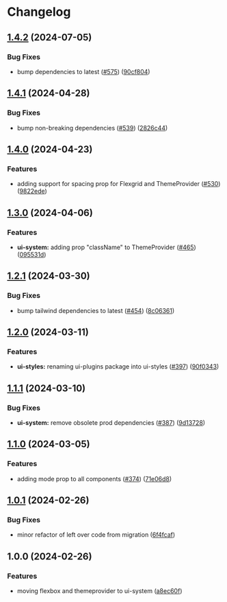 # Changelog

## [1.4.2](https://github.com/aversini/ui-components/compare/ui-system-v1.4.1...ui-system-v1.4.2) (2024-07-05)


### Bug Fixes

* bump dependencies to latest ([#575](https://github.com/aversini/ui-components/issues/575)) ([90cf804](https://github.com/aversini/ui-components/commit/90cf804bb4d9c384a15d4bb1bf6913d11a4338c8))

## [1.4.1](https://github.com/aversini/ui-components/compare/ui-system-v1.4.0...ui-system-v1.4.1) (2024-04-28)


### Bug Fixes

* bump non-breaking dependencies ([#539](https://github.com/aversini/ui-components/issues/539)) ([2826c44](https://github.com/aversini/ui-components/commit/2826c44c5a55bf45b97072a1865964c30d05a302))

## [1.4.0](https://github.com/aversini/ui-components/compare/ui-system-v1.3.0...ui-system-v1.4.0) (2024-04-23)


### Features

* adding support for spacing prop for Flexgrid and ThemeProvider ([#530](https://github.com/aversini/ui-components/issues/530)) ([9822ede](https://github.com/aversini/ui-components/commit/9822ede6f387450c345bf6d94b566b65739f916a))

## [1.3.0](https://github.com/aversini/ui-components/compare/ui-system-v1.2.1...ui-system-v1.3.0) (2024-04-06)


### Features

* **ui-system:** adding prop "className" to ThemeProvider ([#465](https://github.com/aversini/ui-components/issues/465)) ([095531d](https://github.com/aversini/ui-components/commit/095531d8879659f38c9e43f226d3336310277c02))

## [1.2.1](https://github.com/aversini/ui-components/compare/ui-system-v1.2.0...ui-system-v1.2.1) (2024-03-30)


### Bug Fixes

* bump tailwind dependencies to latest ([#454](https://github.com/aversini/ui-components/issues/454)) ([8c06361](https://github.com/aversini/ui-components/commit/8c0636164432be100410778d810ec6c3a6613c9b))

## [1.2.0](https://github.com/aversini/ui-components/compare/ui-system-v1.1.1...ui-system-v1.2.0) (2024-03-11)


### Features

* **ui-styles:** renaming ui-plugins package into ui-styles ([#397](https://github.com/aversini/ui-components/issues/397)) ([90f0343](https://github.com/aversini/ui-components/commit/90f0343fd8858a4a28a14b6b412ee48484c4ae14))

## [1.1.1](https://github.com/aversini/ui-components/compare/ui-system-v1.1.0...ui-system-v1.1.1) (2024-03-10)


### Bug Fixes

* **ui-system:** remove obsolete prod dependencies ([#387](https://github.com/aversini/ui-components/issues/387)) ([9d13728](https://github.com/aversini/ui-components/commit/9d13728a7e5a341ecaa16854f6d0f9953cfae2f6))

## [1.1.0](https://github.com/aversini/ui-components/compare/ui-system-v1.0.1...ui-system-v1.1.0) (2024-03-05)


### Features

* adding mode prop to all components ([#374](https://github.com/aversini/ui-components/issues/374)) ([71e06d8](https://github.com/aversini/ui-components/commit/71e06d8c050be82f56f5b1f798502c9c9ddec9fd))

## [1.0.1](https://github.com/aversini/ui-components/compare/ui-system-v1.0.0...ui-system-v1.0.1) (2024-02-26)


### Bug Fixes

* minor refactor of left over code from migration ([6f4fcaf](https://github.com/aversini/ui-components/commit/6f4fcaf13e94b48f3e8915af3fc403bcab0ebe21))

## 1.0.0 (2024-02-26)


### Features

* moving flexbox and themeprovider to ui-system ([a8ec60f](https://github.com/aversini/ui-components/commit/a8ec60f561ee4ffdb7ddd3ae491bd99131d2fe89))
